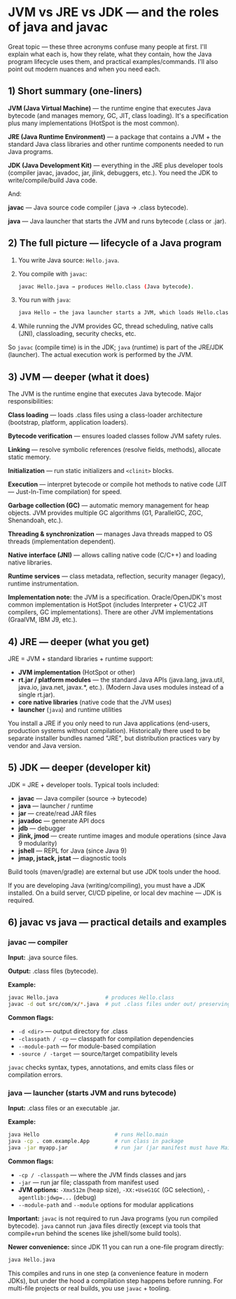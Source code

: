 # JVM vs JRE vs JDK — and the roles of java and javac

Great topic — these three acronyms confuse many people at first. I'll explain what each is, how they relate, what they contain, how the Java program lifecycle uses them, and practical examples/commands. I'll also point out modern nuances and when you need each.

## 1) Short summary (one-liners)

**JVM (Java Virtual Machine)** — the runtime engine that executes Java bytecode (and manages memory, GC, JIT, class loading). It's a specification plus many implementations (HotSpot is the most common).

**JRE (Java Runtime Environment)** — a package that contains a JVM + the standard Java class libraries and other runtime components needed to run Java programs.

**JDK (Java Development Kit)** — everything in the JRE plus developer tools (compiler javac, javadoc, jar, jlink, debuggers, etc.). You need the JDK to write/compile/build Java code.

And:

**javac** — Java source code compiler (.java → .class bytecode).

**java** — Java launcher that starts the JVM and runs bytecode (.class or .jar).

## 2) The full picture — lifecycle of a Java program

1. You write Java source: `Hello.java`.

2. You compile with `javac`:
   ```bash
   javac Hello.java → produces Hello.class (Java bytecode).
   ```

3. You run with `java`:
   ```bash
   java Hello → the java launcher starts a JVM, which loads Hello.class, verifies/link/init, JITs or interprets bytecode, runs main(...).
   ```

4. While running the JVM provides GC, thread scheduling, native calls (JNI), classloading, security checks, etc.

So `javac` (compile time) is in the JDK; `java` (runtime) is part of the JRE/JDK (launcher). The actual execution work is performed by the JVM.

## 3) JVM — deeper (what it does)

The JVM is the runtime engine that executes Java bytecode. Major responsibilities:

**Class loading** — loads .class files using a class-loader architecture (bootstrap, platform, application loaders).

**Bytecode verification** — ensures loaded classes follow JVM safety rules.

**Linking** — resolve symbolic references (resolve fields, methods), allocate static memory.

**Initialization** — run static initializers and `<clinit>` blocks.

**Execution** — interpret bytecode or compile hot methods to native code (JIT — Just-In-Time compilation) for speed.

**Garbage collection (GC)** — automatic memory management for heap objects. JVM provides multiple GC algorithms (G1, ParallelGC, ZGC, Shenandoah, etc.).

**Threading & synchronization** — manages Java threads mapped to OS threads (implementation dependent).

**Native interface (JNI)** — allows calling native code (C/C++) and loading native libraries.

**Runtime services** — class metadata, reflection, security manager (legacy), runtime instrumentation.

**Implementation note:** the JVM is a specification. Oracle/OpenJDK's most common implementation is HotSpot (includes Interpreter + C1/C2 JIT compilers, GC implementations). There are other JVM implementations (GraalVM, IBM J9, etc.).

## 4) JRE — deeper (what you get)

JRE = JVM + standard libraries + runtime support:

- **JVM implementation** (HotSpot or other)
- **rt.jar / platform modules** — the standard Java APIs (java.lang, java.util, java.io, java.net, javax.*, etc.). (Modern Java uses modules instead of a single rt.jar).
- **core native libraries** (native code that the JVM uses)
- **launcher** (`java`) and runtime utilities

You install a JRE if you only need to run Java applications (end-users, production systems without compilation). Historically there used to be separate installer bundles named "JRE", but distribution practices vary by vendor and Java version.

## 5) JDK — deeper (developer kit)

JDK = JRE + developer tools. Typical tools included:

- **javac** — Java compiler (source → bytecode)
- **java** — launcher / runtime
- **jar** — create/read JAR files
- **javadoc** — generate API docs
- **jdb** — debugger
- **jlink, jmod** — create runtime images and module operations (since Java 9 modularity)
- **jshell** — REPL for Java (since Java 9)
- **jmap, jstack, jstat** — diagnostic tools

Build tools (maven/gradle) are external but use JDK tools under the hood.

If you are developing Java (writing/compiling), you must have a JDK installed. On a build server, CI/CD pipeline, or local dev machine — JDK is required.

## 6) javac vs java — practical details and examples

### javac — compiler

**Input:** .java source files.

**Output:** .class files (bytecode).

**Example:**

```bash
javac Hello.java               # produces Hello.class
javac -d out src/com/x/*.java  # put .class files under out/ preserving package dirs
```

**Common flags:**

- `-d <dir>` — output directory for .class
- `-classpath / -cp` — classpath for compilation dependencies
- `--module-path` — for module-based compilation
- `-source / -target` — source/target compatibility levels

`javac` checks syntax, types, annotations, and emits class files or compilation errors.

### java — launcher (starts JVM and runs bytecode)

**Input:** .class files or an executable .jar.

**Example:**

```bash
java Hello                        # runs Hello.main
java -cp . com.example.App        # run class in package
java -jar myapp.jar               # run jar (jar manifest must have Main-Class)
```

**Common flags:**

- `-cp / -classpath` — where the JVM finds classes and jars
- `-jar` — run jar file; classpath from manifest used
- **JVM options:** `-Xmx512m` (heap size), `-XX:+UseG1GC` (GC selection), `-agentlib:jdwp=...` (debug)
- `--module-path` and `--module` options for modular applications

**Important:** `javac` is not required to run Java programs (you run compiled bytecode). `java` cannot run .java files directly (except via tools that compile+run behind the scenes like jshell/some build tools).

**Newer convenience:** since JDK 11 you can run a one-file program directly:

```bash
java Hello.java
```

This compiles and runs in one step (a convenience feature in modern JDKs), but under the hood a compilation step happens before running. For multi-file projects or real builds, you use `javac` + tooling.
